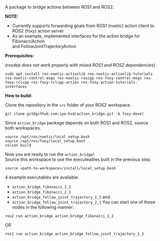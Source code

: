 A package to bridge actions between ROS1 and ROS2. 

**NOTE:**   
- Currently supports forwarding goals from ROS1 (noetic) action client to ROS2 (foxy) action server
- As an example, implemented interfaces for the action bridge for FibonacciAction   
  and FollowJointTrajectoryAction  

**Prerequisites:**  

(*rosdep does not work properly with mixed ROS1 and ROS2 dependencies*)

```
sudo apt install ros-noetic-actionlib ros-noetic-actionlib-tutorials ros-noetic-control-msgs ros-noetic-roscpp ros-foxy-control-msgs ros-foxy-rclcpp ros-foxy-rclcpp-action ros-foxy-action-tutorials-interfaces
```

**How to build:**  

Clone the repository in the `src` folder of your ROS2 workspace.
```
git clone git@github.com:ipa-hsd/action_bridge.git -b foxy-devel
```

Since `action_bridge` package depends on both ROS1 and ROS2, source both workspaces.
```
source /opt/ros/noetic/local_setup.bash
source /opt/ros/foxy/local_setup.bash
colcon build
```
Now you are ready to run the `action_bridge`!  
Source this workspace to use the executeables built in the previous step. 
```
source <path-to-workspace>/install/local_setup.bash
```
4 example executables are available:
- `action_bridge_fibonacci_1_2`
- `action_bridge_fibonacci_2_1`
- `action_bridge_follow_joint_trajectory_1_2` and
- `action_bridge_follow_joint_trajectory_2_1`
You can start one of these nodes in the following manner:
```
ros2 run action_bridge action_bridge_fibonacci_1_2
```
OR
```
ros2 run action_bridge action_bridge_follow_joint_trajectory_1_2
```









